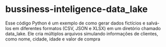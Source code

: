 # bussiness-inteligence-data_lake

Esse código Python é um exemplo de como gerar dados fictícios e salvá-los em diferentes formatos (CSV, JSON e XLSX) em um diretório chamado data_lake. Ele cria múltiplos arquivos simulando informações de clientes, como nome, cidade, idade e valor de compra
